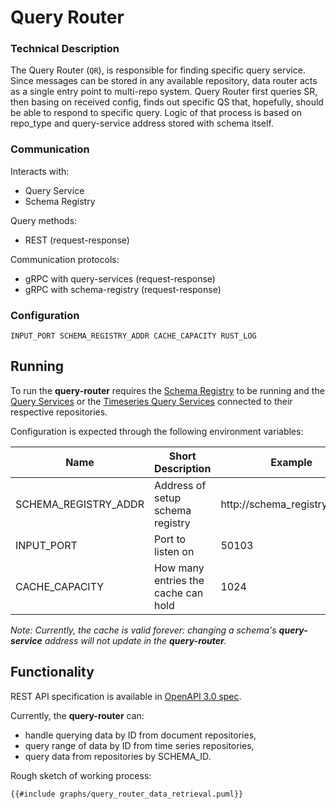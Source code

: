 # Query Router

### Technical Description

The Query Router (`QR`), is responsible for finding specific query service. Since messages can be stored in any available repository, data router acts as a single entry point to multi-repo system. Query Router first queries SR, then basing on received config, finds out specific QS that, hopefully, should be able to respond to specific query. Logic of that process is based on repo_type and query-service address stored with schema itself.


### Communication

Interacts with:
- Query Service
- Schema Registry

Query methods:
- REST (request-response)

Communication protocols:
- gRPC with query-services (request-response)
- gRPC with schema-registry (request-response)

### Configuration

`
INPUT_PORT
SCHEMA_REGISTRY_ADDR
CACHE_CAPACITY
RUST_LOG
`

## Running
To run the **query-router** requires the [Schema Registry][schema-registry] to be running and the [Query Services][query-service] or the [Timeseries Query Services][query-service-ts] connected to their respective repositories.

Configuration is expected through the following environment variables:

| Name | Short Description | Example |
|---|---|---|
| SCHEMA_REGISTRY_ADDR | Address of setup schema registry | http://schema_registry:50101 |
| INPUT_PORT | Port to listen on | 50103 |
| CACHE_CAPACITY | How many entries the cache can hold | 1024 |

_Note: Currently, the cache is valid forever: changing a schema's **query-service** address will not update in the **query-router**._

## Functionality
REST API specification is available in [OpenAPI 3.0 spec][api-spec].

Currently, the **query-router** can:
- handle querying data by ID from document repositories,
- query range of data by ID from time series repositories,
- query data from repositories by SCHEMA_ID.

Rough sketch of working process:
``` plantuml
{{#include graphs/query_router_data_retrieval.puml}}
```

[query-router-puml]: http://www.plantuml.com/plantuml/proxy?src=https://raw.githubusercontent.com/epiphany-platform/CommonDataLayer/develop/docs/graphs/query_router_data_retrieval.puml
[schema-registry]: schema_registry.md
[query-service]: query_service.md
[query-service-ts]: https://github.com/epiphany-platform/CommonDataLayer/crates/query-service-ts
[api-spec]: https://github.com/epiphany-platform/CommonDataLayer/api.yml
